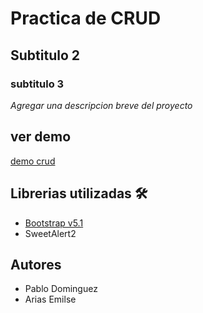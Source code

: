# Practica de CRUD 
## Subtitulo 2
### subtitulo 3

*Agregar una descripcion breve del proyecto*

## ver demo
[demo crud](https://github.com/earias08/crud-c19i)

## Librerias utilizadas 🛠️

- [Bootstrap v5.1](https://getbootstrap.com/)
- SweetAlert2

## Autores

- Pablo Dominguez
- Arias Emilse

